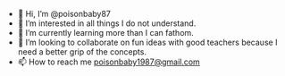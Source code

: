 - 👋 Hi, I’m @poisonbaby87
- 👀 I’m interested in all things I do not understand.
- 🌱 I’m currently learning more than I can fathom.
- 💞️ I’m looking to collaborate on fun ideas with good teachers because I need a better grip of the concepts.
- 📫 How to reach me poisonbaby1987@gmail.com

<!---
poisonbaby87/poisonbaby87 is a ✨ special ✨ repository because its `README.md` (this file) appears on your GitHub profile.
You can click the Preview link to take a look at your changes.
--->
